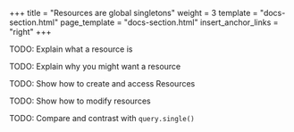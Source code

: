 +++
title = "Resources are global singletons"
weight = 3
template = "docs-section.html"
page_template = "docs-section.html"
insert_anchor_links = "right"
+++

TODO: Explain what a resource is

TODO: Explain why you might want a resource

TODO: Show how to create and access Resources

TODO: Show how to modify resources

TODO: Compare and contrast with `query.single()`
